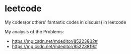 # leetcode
My codes(or others' fantastic codes in discuss) in leetcode

My analysis of the Problems: 
- https://mp.csdn.net/mdeditor/85223802#
- https://mp.csdn.net/mdeditor/85223819#
